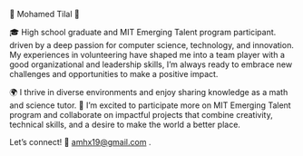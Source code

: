 🌟 Mohamed Tilal 🌟

🎓 High school graduate and MIT Emerging Talent program participant.
driven by a deep passion for computer science, technology,
and innovation. My experiences in volunteering
have shaped me into a team player with a good organizational
and leadership skills, I’m always ready to embrace new challenges and opportunities
to make a positive impact.

🌍 I thrive in diverse
environments and enjoy sharing knowledge as a math and
science tutor. 🚀 I’m excited to participate
more on MIT Emerging Talent program and collaborate
 on impactful projects that combine creativity, technical
skills, and a desire to make the world a better place.

Let’s connect! 📩 <amhx19@gmail.com> .
